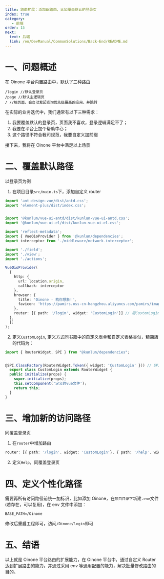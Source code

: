 ```yaml
---
title: 路由扩展：添加新路由，比如覆盖默认的登录页
index: true
category:
   - 前端
order: 15
next:
  text: 后端
  link: /en/DevManual/CommonSolutions/Back-End/README.md
---
```

# 一、问题概述
在 Oinone 平台内置路由中，默认了三种路由

```plain
/login //默认登录页
/page //默认主逻辑页
/ //根页面，会自动发起查询优先级最高的应用，并跳转
```

在实际的业务迭代中，我们通常有以下三种需求：

1. 我要覆盖默认的登录页，页面我不喜欢，登录逻辑满足不了；
2. 我要在平台上加个帮助中心；
3. 这个路径不符合我司规范，我要自定义加前缀

接下来，我将在 Oinone 平台中满足以上场景

# 二、覆盖默认路径
以登录页为例

1. 在项目目录`src/main.ts`下，添加自定义 router

```typescript
import 'ant-design-vue/dist/antd.css';
import 'element-plus/dist/index.css';


import '@kunlun/vue-ui-antd/dist/kunlun-vue-ui-antd.css';
import '@kunlun/vue-ui-el/dist/kunlun-vue-ui-el.css';

import 'reflect-metadata';
import { VueOioProvider } from '@kunlun/dependencies';
import interceptor from './middleware/network-interceptor';

import './field';
import './view';
import './actions';

VueOioProvider(
  {
    http: {
      url: location.origin,
      callback: interceptor
    },
    browser: {
      title: 'Oinone - 构你想象!',
      favicon: 'https://pamirs.oss-cn-hangzhou.aliyuncs.com/pamirs/image/default_favicon.ico&#039;
    },
    router: [{ path: '/login', widget: 'CustomLogin'}] // 用CustomLogin覆盖默认登录页
  },
  []
);
```

2. 定义`CustomLogin`, 定义方式同书籍中的自定义表单和自定义表格类似，精简版的代码为：

```typescript
import { RouterWidget, SPI } from "@kunlun/dependencies";


@SPI.ClassFactory(RouterWidget.Token({ widget: 'CustomLogin' })) // SPI注册，router得widget和此处的widgetshi对应的
  export class CustomLogin extends RouterWidget {
  public initialize(props) {
    super.initialize(props);
    this.setComponent('定义的vue文件');
    return this;
  }
}
```

# 三、增加新的访问路径
同覆盖登录页

1. 在`router`中增加路由

```typescript
router: [{ path: '/login', widget: 'CustomLogin'}, { path: '/help', widget: 'Help'}]
```

2. 定义`Help`，同覆盖登录页

# 四、定义个性化路径
需要再所有访问路径前统一加标识，比如添加 Oinone，在`项目目录下`新建`.env`文件(若存在，可以复用)，在 env 文件中添加：

```plain
BASE_PATH=/Oinone
```

修改后重启工程即可，访问`/Oinone/login`即可

# 五、结语
以上就是 Oinone 平台路由的扩展能力，在 Oinone 平台中，通过自定义 Router 达到扩展路由的能力，并通过采用 env 等通用配置的能力，解决批量修改路由的目的。


